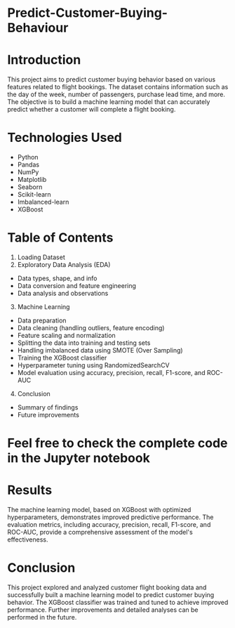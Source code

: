 # Predict-Customer-Buying-Behaviour
# Introduction
This project aims to predict customer buying behavior based on various features related to flight bookings. The dataset contains information such as the day of the week, number of passengers, purchase lead time, and more. The objective is to build a machine learning model that can accurately predict whether a customer will complete a flight booking.
# Technologies Used
- Python
- Pandas
- NumPy
- Matplotlib
- Seaborn
- Scikit-learn
- Imbalanced-learn
- XGBoost
# Table of Contents
1. Loading Dataset
2. Exploratory Data Analysis (EDA)
- Data types, shape, and info
- Data conversion and feature engineering
- Data analysis and observations
3. Machine Learning
- Data preparation
- Data cleaning (handling outliers, feature encoding)
- Feature scaling and normalization
- Splitting the data into training and testing sets
- Handling imbalanced data using SMOTE (Over Sampling)
- Training the XGBoost classifier
- Hyperparameter tuning using RandomizedSearchCV
- Model evaluation using accuracy, precision, recall, F1-score, and ROC-AUC
4. Conclusion
- Summary of findings
- Future improvements

# Feel free to check the complete code in the Jupyter notebook
# Results
The machine learning model, based on XGBoost with optimized hyperparameters, demonstrates improved predictive performance. The evaluation metrics, including accuracy, precision, recall, F1-score, and ROC-AUC, provide a comprehensive assessment of the model's effectiveness.
# Conclusion
This project explored and analyzed customer flight booking data and successfully built a machine learning model to predict customer buying behavior. The XGBoost classifier was trained and tuned to achieve improved performance. Further improvements and detailed analyses can be performed in the future.  

